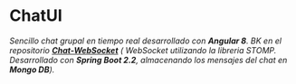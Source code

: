 # ChatUI

_Sencillo chat grupal en tiempo real desarrollado con **Angular 8**. BK en el repositorio [**Chat-WebSocket**](https://github.com/papu93/Chat-WebSocket) ( WebSocket utilizando la libreria STOMP. Desarrollado con **Spring Boot 2.2**, almacenando los mensajes del chat en **Mongo DB**)._
